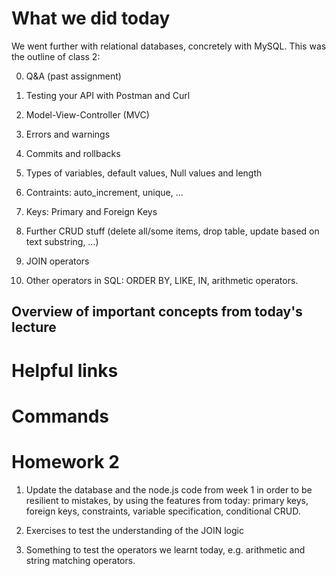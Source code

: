 # What we did today 

We went further with relational databases, concretely with MySQL. This was the outline of class 2:

0. Q&A (past assignment)

1. Testing your API with Postman and Curl

2. Model-View-Controller (MVC)

3. Errors and warnings

4. Commits and rollbacks

5. Types of variables, default values, Null values and length

6. Contraints: auto_increment, unique, ... 

7. Keys: Primary and Foreign Keys

8. Further CRUD stuff (delete all/some items, drop table, update based on text substring, …)

9. JOIN operators

10. Other operators in SQL: ORDER BY, LIKE, IN, arithmetic operators.

## Overview of important concepts from today's lecture

# Helpful links 

# Commands

# Homework 2

1. Update the database and the node.js code from week 1 in order to be resilient to mistakes, by using the features from today: primary keys, foreign keys, constraints, variable specification, conditional CRUD.

2. Exercises to test the understanding of the JOIN logic

3. Something to test the operators we learnt today, e.g. arithmetic  and string matching operators.
